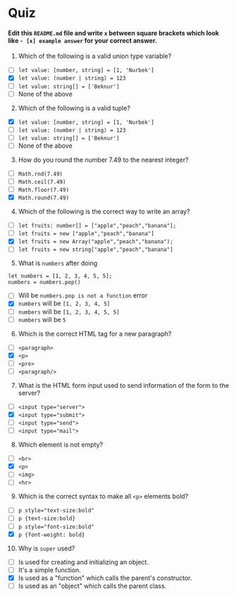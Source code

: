 # Quiz

#### Edit this `README.md` file and write `x` between square brackets which look like `- [x] example answer` for your correct answer.

1. Which of the following is a valid union type variable?

- [ ] `let value: [number, string] = [1, 'Nurbek']`
- [x] `let value: (number | string) = 123`
- [ ] `let value: string[] = ['Beknur']`
- [ ] None of the above

2. Which of the following is a valid tuple?

- [x] `let value: [number, string] = [1, 'Nurbek']`
- [ ] `let value: (number | string) = 123`
- [ ] `let value: string[] = ['Beknur']`
- [ ] None of the above

3. How do you round the number 7.49 to the nearest integer?

- [ ] `Math.rnd(7.49)`
- [ ] `Math.ceil(7.49)`
- [ ] `Math.floor(7.49)`
- [x] `Math.round(7.49)`

4. Which of the following is the correct way to write an array?

- [ ] `let fruits: number[] = ["apple","peach","banana"];`
- [ ] `let fruits = new ["apple","peach","banana"]`
- [x] `let fruits = new Array("apple","peach","banana");`
- [ ] `let fruits = new string["apple","peach","banana"]`

5. What is `numbers` after doing

```
let numbers = [1, 2, 3, 4, 5, 5];
numbers = numbers.pop()
```

- [ ] Will be `numbers.pop is not a function` error
- [x] `numbers` will be `[1, 2, 3, 4, 5]`
- [ ] `numbers` will be `[1, 2, 3, 4, 5, 5]`
- [ ] `numbers` will be `5`

6. Which is the correct HTML tag for a new paragraph?

- [ ] `<paragraph>`
- [x] `<p>`
- [ ] `<pre>`
- [ ] `<paragraph/>`

7. What is the HTML form input used to send information of the form to the server?

- [ ] `<input type="server">`
- [x] `<input type="submit">`
- [ ] `<input type="send">`
- [ ] `<input type="mail">`

8. Which element is not empty?

- [ ] `<br>`
- [x] `<p>`
- [ ] `<img>`
- [ ] `<hr>`

9. Which is the correct syntax to make all `<p>` elements bold?

- [ ] `p style="text-size:bold"`
- [ ] `p {text-size:bold}`
- [ ] `p style="font-size:bold"`
- [x] `p {font-weight: bold}`

10. Why is `super` used?

- [ ] Is used for creating and initializing an object.
- [ ] It's a simple function.
- [x] Is used as a "function" which calls the parent's constructor.
- [ ] Is used as an "object" which calls the parent class.
